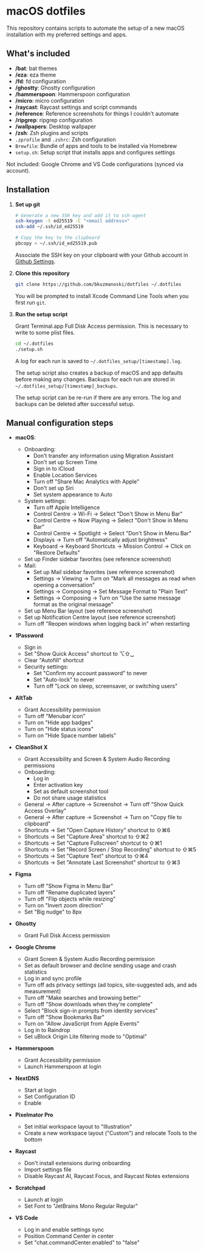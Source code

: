 # macOS dotfiles

This repository contains scripts to automate the setup of a new macOS installation with my preferred settings and apps.

## What's included

- **/bat**: bat themes
- **/eza**: eza theme
- **/fd**: fd configuration
- **/ghostty**: Ghostty configuration
- **/hammerspoon**: Hammerspoon configuration
- **/micro**: micro configuration
- **/raycast**: Raycast settings and script commands
- **/reference**: Reference screenshots for things I couldn't automate
- **/ripgrep**: ripgrep configuration
- **/wallpapers**: Desktop wallpaper
- **/zsh**: Zsh plugins and scripts
- `.zprofile` and `.zshrc`: Zsh configuration
- `Brewfile`: Bundle of apps and tools to be installed via Homebrew
- `setup.sh`: Setup script that installs apps and configures settings

Not included: Google Chrome and VS Code configurations (synced via account).

## Installation

1. **Set up git**

   ```zsh
   # Generate a new SSH key and add it to ssh-agent
   ssh-keygen -t ed25519 -C "<email address>"
   ssh-add ~/.ssh/id_ed25519

   # Copy the key to the clipboard
   pbcopy < ~/.ssh/id_ed25519.pub
   ```

   Associate the SSH key on your clipboard with your Github account in [Github Settings](https://github.com/settings/keys).

2. **Clone this repository**

   ```zsh
   git clone https://github.com/bkuzmanoski/dotfiles ~/.dotfiles
   ```

   You will be prompted to install Xcode Command Line Tools when you first run `git`.

3. **Run the setup script**

   Grant Terminal.app Full Disk Access permission. This is necessary to write to some plist files.

   ```zsh
   cd ~/.dotfiles
   ./setup.sh
   ```

   A log for each run is saved to `~/.dotfiles_setup/[timestamp].log`.

   The setup script also creates a backup of macOS and app defaults before making any changes. Backups for each run are stored in `~/.dotfiles_setup/[timestamp]_backups`.

   The setup script can be re-run if there are any errors. The log and backups can be deleted after successful setup.

## Manual configuration steps

- **macOS**:

  - Onboarding:
    - Don't transfer any information using Migration Assistant
    - Don't set up Screen Time
    - Sign in to iCloud
    - Enable Location Services
    - Turn off "Share Mac Analytics with Apple"
    - Don't set up Siri
    - Set system appearance to Auto
  - System settings:
    - Turn off Apple Intelligence
    - Control Centre → Wi-Fi → Select "Don't Show in Menu Bar"
    - Control Centre → Now Playing → Select "Don't Show in Menu Bar"
    - Control Centre → Spotlight → Select "Don't Show in Menu Bar"
    - Displays → Turn off "Automatically adjust brightness"
    - Keyboard → Keyboard Shortcuts -> Mission Control -> Click on "Restore Defaults"
  - Set up Finder sidebar favorites (see reference screenshot)
  - Mail:
    - Set up Mail sidebar favorites (see reference screenshot)
    - Settings → Viewing → Turn on "Mark all messages as read when opening a conversation"
    - Settings → Composing → Set Message Format to "Plain Text"
    - Settings → Composing → Turn on "Use the same message format as the original message"
  - Set up Menu Bar layout (see reference screenshot)
  - Set up Notification Centre layout (see reference screenshot)
  - Turn off "Reopen windows when logging back in" when restarting

- **1Password**

  - Sign in
  - Set "Show Quick Access" shortcut to ⌥⇧␣
  - Clear "Autofill" shortcut
  - Security settings:
    - Set "Confirm my account password" to never
    - Set "Auto-lock" to never
    - Turn off "Lock on sleep, screensaver, or switching users"

- **AltTab**

  - Grant Accessibility permission
  - Turn off "Menubar icon"
  - Turn on "Hide app badges"
  - Turn on "Hide status icons"
  - Turn on "Hide Space number labels"

- **CleanShot X**

  - Grant Accessibility and Screen & System Audio Recording permissions
  - Onboarding:
    - Log in
    - Enter activation key
    - Set as default screenshot tool
    - Do not share usage statistics
  - General → After capture → Screenshot → Turn off "Show Quick Access Overlay"
  - General → After capture → Screenshot → Turn on "Copy file to clipboard"
  - Shortcuts → Set "Open Capture History" shortcut to ⇧⌘6
  - Shortcuts → Set "Capture Area" shortcut to ⇧⌘2
  - Shortcuts → Set "Capture Fullscreen" shortcut to ⇧⌘1
  - Shortcuts → Set "Record Screen / Stop Recording" shortcut to ⇧⌘5
  - Shortcuts → Set "Capture Text" shortcut to ⇧⌘4
  - Shortcuts → Set "Annotate Last Screenshot" shortcut to ⇧⌘3

- **Figma**

  - Turn off "Show Figma in Menu Bar"
  - Turn off "Rename duplicated layers"
  - Turn off "Flip objects while resizing"
  - Turn on "Invert zoom direction"
  - Set "Big nudge" to 8px

- **Ghostty**

  - Grant Full Disk Access permission

- **Google Chrome**

  - Grant Screen & System Audio Recording permission
  - Set as default browser and decline sending usage and crash statistics
  - Log in and sync profile
  - Turn off ads privacy settings (ad topics, site-suggested ads, and ads measurement)
  - Turn off "Make searches and browsing better"
  - Turn off "Show downloads when they're complete"
  - Select "Block sign-in prompts from identity services"
  - Turn off "Show Bookmarks Bar"
  - Turn on "Allow JavaScript from Apple Events"
  - Log in to Raindrop
  - Set uBlock Origin Lite filtering mode to "Optimal"

- **Hammerspoon**

  - Grant Accessibility permission
  - Launch Hammerspoon at login

- **NextDNS**

  - Start at login
  - Set Configuration ID
  - Enable

- **Pixelmator Pro**

  - Set initial workspace layout to "Illustration"
  - Create a new workspace layout ("Custom") and relocate Tools to the bottom

- **Raycast**

  - Don't install extensions during onboarding
  - Import settings file
  - Disable Raycast AI, Raycast Focus, and Raycast Notes extensions

- **Scratchpad**

  - Launch at login
  - Set Font to "JetBrains Mono Regular Regular"

- **VS Code**

  - Log in and enable settings sync
  - Position Command Center in center
  - Set "chat.commandCenter.enabled" to "false"
